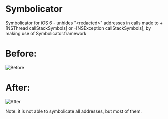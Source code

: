 Symbolicator
============

Symbolicator for iOS 6 - unhides "&lt;redacted>" addresses in calls made to +[NSThread callStackSymbols] or -[NSException callStackSymbols], by making use of Symbolicator.framework

Before:
============
![Before](http://i.minus.com/jfz6PHQIhjxVS.png)

After:
============
![After](http://i.minus.com/jrlBCbM6FM19C.png)

Note: it is not able to symbolicate all addresses, but most of them.
